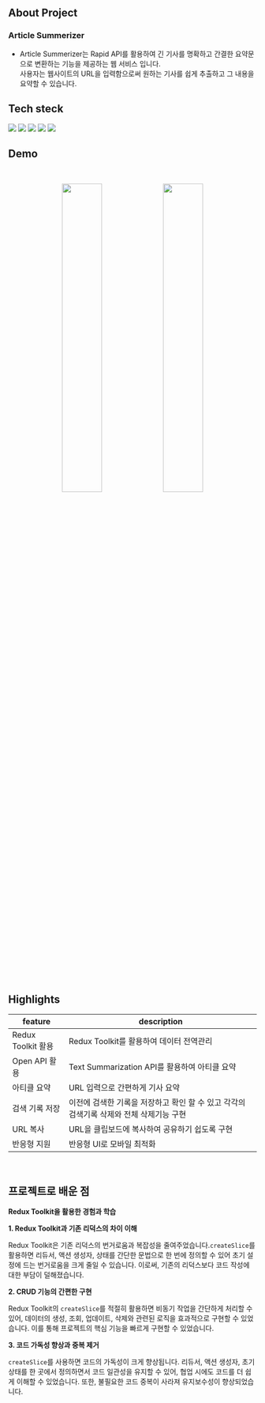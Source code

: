 ## About Project

### Article Summerizer
- Article Summerizer는 Rapid API를 활용하여 긴 기사를 명확하고 간결한 요약문으로 변환하는 기능을 제공하는 웹 서비스 입니다. <br />
  사용자는 웹사이트의 URL을 입력함으로써 원하는 기사를 쉽게 추출하고 그 내용을 요약할 수 있습니다.


## Tech steck

<div display=flex >
<img src="https://img.shields.io/badge/react-61DAFB?style=for-the-badge&logo=react&logoColor=black">
<img src="https://img.shields.io/badge/typescript-3178C6?style=for-the-badge&logo=typescript&logoColor=white">
<img src="https://img.shields.io/badge/tailwindcss-06B6D4?style=for-the-badge&logo=tailwindcss&logoColor=white">
<img src="https://img.shields.io/badge/redux-714bb6?style=for-the-badge&logo=redux&logoColor=white">
<img src="https://img.shields.io/badge/vercel-000000?style=for-the-badge&logo=vercel&logoColor=white">
</div>

## Demo

<br />

<p align="center">  <img src="https://github.com/xjanedev/article-summarizer/assets/127685269/0c0575e6-72f3-4842-b66d-ba76880a0b1a" align="center" width="40%">  <img src="https://github.com/xjanedev/article-summarizer/assets/127685269/8128a2dc-92f0-41de-9f17-4fa093547c28" align="center" width="40%">
</p>

<br />
<br />




## Highlights

| feature                     | description                                                                  |
| --------------------------- | ---------------------------------------------------------------------------- |
| Redux Toolkit 활용         | Redux Toolkit를 활용하여 데이터 전역관리                                         |
| Open API 활용          | Text Summarization API를 활용하여 아티클 요약                                              |
| 아티클 요약          | URL 입력으로 간편하게 기사 요약 |
| 검색 기록 저장 | 이전에 검색한 기록을 저장하고 확인 할 수 있고 각각의 검색기록 삭제와 전체 삭제기능 구현                        |
| URL 복사              | URL을 클립보드에 복사하여 공유하기 쉽도록 구현                             |
| 반응형 지원                 | 반응형 UI로 모바일 최적화                                                    |

<br />


## 프로젝트로 배운 점

**Redux Toolkit을 활용한 경험과 학습**

**1. Redux Toolkit과 기존 리덕스의 차이 이해**

Redux Toolkit은 기존 리덕스의 번거로움과 복잡성을 줄여주었습니다.`createSlice`를 활용하면 리듀서, 액션 생성자, 상태를 간단한 문법으로 한 번에 정의할 수 있어 초기 설정에 드는 번거로움을 크게 줄일 수 있습니다. 이로써, 기존의 리덕스보다 코드 작성에 대한 부담이 덜해졌습니다.

**2. CRUD 기능의 간편한 구현**

Redux Toolkit의 `createSlice`를 적절히 활용하면 비동기 작업을 간단하게 처리할 수 있어, 데이터의 생성, 조회, 업데이트, 삭제와 관련된 로직을 효과적으로 구현할 수 있었습니다. 이를 통해 프로젝트의 핵심 기능을 빠르게 구현할 수 있었습니다.

**3. 코드 가독성 향상과 중복 제거**

`createSlice`를 사용하면 코드의 가독성이 크게 향상됩니다. 리듀서, 액션 생성자, 초기 상태를 한 곳에서 정의하면서 코드 일관성을 유지할 수 있어, 협업 시에도 코드를 더 쉽게 이해할 수 있었습니다. 또한, 불필요한 코드 중복이 사라져 유지보수성이 향상되었습니다.
